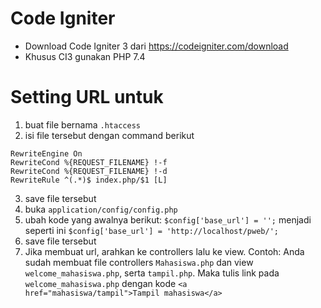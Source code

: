 # Code Igniter
- Download Code Igniter 3 dari https://codeigniter.com/download
- Khusus CI3 gunakan PHP 7.4

# Setting URL untuk <a href=""></a>
1. buat file bernama ```.htaccess```
2. isi file tersebut dengan command berikut
```
RewriteEngine On
RewriteCond %{REQUEST_FILENAME} !-f
RewriteCond %{REQUEST_FILENAME} !-d
RewriteRule ^(.*)$ index.php/$1 [L]
```
3. save file tersebut
4. buka ```application/config/config.php```
5. ubah kode yang awalnya berikut:
```$config['base_url'] = '';```
menjadi seperti ini
```$config['base_url'] = 'http://localhost/pweb/';```
6. save file tersebut
7. Jika membuat url, arahkan ke controllers lalu ke view. Contoh:
Anda sudah membuat file controllers ```Mahasiswa.php``` dan view ```welcome_mahasiswa.php```, serta ```tampil.php```. Maka tulis link pada ```welcome_mahasiswa.php``` dengan kode ```<a href="mahasiswa/tampil">Tampil mahasiswa</a>```

